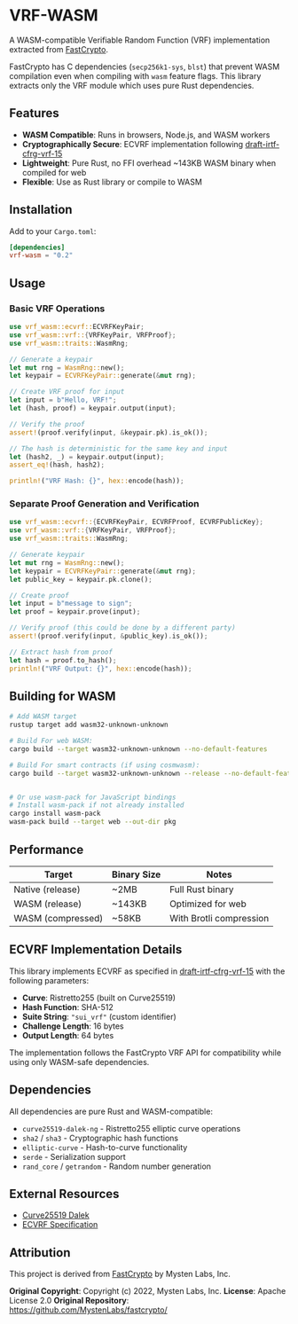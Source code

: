 # VRF-WASM

A WASM-compatible Verifiable Random Function (VRF) implementation extracted from [FastCrypto](https://github.com/MystenLabs/fastcrypto/).

FastCrypto has C dependencies (`secp256k1-sys`, `blst`) that prevent WASM compilation even when compiling with `wasm` feature flags. This library extracts only the VRF module which uses pure Rust dependencies.

## Features
- **WASM Compatible**: Runs in browsers, Node.js, and WASM workers
- **Cryptographically Secure**: ECVRF implementation following [draft-irtf-cfrg-vrf-15](https://tools.ietf.org/html/draft-irtf-cfrg-vrf-15)
- **Lightweight**: Pure Rust, no FFI overhead ~143KB WASM binary when compiled for web
- **Flexible**: Use as Rust library or compile to WASM

## Installation

Add to your `Cargo.toml`:

```toml
[dependencies]
vrf-wasm = "0.2"
```

## Usage

### Basic VRF Operations

```rust
use vrf_wasm::ecvrf::ECVRFKeyPair;
use vrf_wasm::vrf::{VRFKeyPair, VRFProof};
use vrf_wasm::traits::WasmRng;

// Generate a keypair
let mut rng = WasmRng::new();
let keypair = ECVRFKeyPair::generate(&mut rng);

// Create VRF proof for input
let input = b"Hello, VRF!";
let (hash, proof) = keypair.output(input);

// Verify the proof
assert!(proof.verify(input, &keypair.pk).is_ok());

// The hash is deterministic for the same key and input
let (hash2, _) = keypair.output(input);
assert_eq!(hash, hash2);

println!("VRF Hash: {}", hex::encode(hash));
```

### Separate Proof Generation and Verification

```rust
use vrf_wasm::ecvrf::{ECVRFKeyPair, ECVRFProof, ECVRFPublicKey};
use vrf_wasm::vrf::{VRFKeyPair, VRFProof};
use vrf_wasm::traits::WasmRng;

// Generate keypair
let mut rng = WasmRng::new();
let keypair = ECVRFKeyPair::generate(&mut rng);
let public_key = keypair.pk.clone();

// Create proof
let input = b"message to sign";
let proof = keypair.prove(input);

// Verify proof (this could be done by a different party)
assert!(proof.verify(input, &public_key).is_ok());

// Extract hash from proof
let hash = proof.to_hash();
println!("VRF Output: {}", hex::encode(hash));
```


## Building for WASM

```bash
# Add WASM target
rustup target add wasm32-unknown-unknown

# Build For web WASM:
cargo build --target wasm32-unknown-unknown --no-default-features

# Build For smart contracts (if using cosmwasm):
cargo build --target wasm32-unknown-unknown --release --no-default-features


# Or use wasm-pack for JavaScript bindings
# Install wasm-pack if not already installed
cargo install wasm-pack
wasm-pack build --target web --out-dir pkg
```


## Performance

| Target | Binary Size | Notes |
|--------|-------------|--------|
| Native (release) | ~2MB | Full Rust binary |
| WASM (release) | ~143KB | Optimized for web |
| WASM (compressed) | ~58KB | With Brotli compression |

## ECVRF Implementation Details

This library implements ECVRF as specified in [draft-irtf-cfrg-vrf-15](https://tools.ietf.org/html/draft-irtf-cfrg-vrf-15) with the following parameters:

- **Curve**: Ristretto255 (built on Curve25519)
- **Hash Function**: SHA-512
- **Suite String**: `"sui_vrf"` (custom identifier)
- **Challenge Length**: 16 bytes
- **Output Length**: 64 bytes

The implementation follows the FastCrypto VRF API for compatibility while using only WASM-safe dependencies.

## Dependencies

All dependencies are pure Rust and WASM-compatible:

- `curve25519-dalek-ng` - Ristretto255 elliptic curve operations
- `sha2` / `sha3` - Cryptographic hash functions
- `elliptic-curve` - Hash-to-curve functionality
- `serde` - Serialization support
- `rand_core` / `getrandom` - Random number generation


## External Resources
- [Curve25519 Dalek](https://github.com/dalek-cryptography/curve25519-dalek)
- [ECVRF Specification](https://tools.ietf.org/html/draft-irtf-cfrg-vrf-15)

## Attribution

This project is derived from [FastCrypto](https://github.com/MystenLabs/fastcrypto/) by Mysten Labs, Inc.

**Original Copyright**: Copyright (c) 2022, Mysten Labs, Inc.
**License**: Apache License 2.0
**Original Repository**: https://github.com/MystenLabs/fastcrypto/
